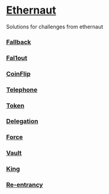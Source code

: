 # [Ethernaut](https://ethernaut.openzeppelin.com/)
Solutions for challenges from ethernaut

### [Fallback](https://github.com/robinpunn/blockchain-education/tree/main/ethernaut/01-fallback)

### [Fal1out](https://github.com/robinpunn/blockchain-education/tree/main/ethernaut/02-fal1out)

### [CoinFlip](https://github.com/robinpunn/blockchain-education/tree/main/ethernaut/03-coinflip)

### [Telephone](https://github.com/robinpunn/blockchain-education/tree/main/ethernaut/04-telephone)

### [Token](https://github.com/robinpunn/blockchain-education/tree/main/ethernaut/05-token)

### [Delegation](https://github.com/robinpunn/blockchain-education/tree/main/ethernaut/06-delegation)

### [Force](https://github.com/robinpunn/blockchain-education/tree/main/ethernaut/07-force)

### [Vault](https://github.com/robinpunn/blockchain-education/tree/main/ethernaut/08-vault)

### [King](https://github.com/robinpunn/blockchain-education/tree/main/ethernaut/09-king)

### [Re-entrancy](https://github.com/robinpunn/blockchain-education/tree/main/ethernaut/10-reentrancy)